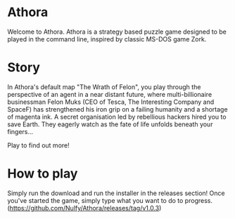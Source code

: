 # Athora

Welcome to Athora. Athora is a strategy based puzzle game designed to be played in the command line, inspired by classic MS-DOS game Zork.

# Story

In Athora's default map "The Wrath of Felon", you play through the perspective of an agent in a near distant future, where multi-billionaire businessman Felon Muks (CEO of Tesca, The Interesting Company and SpaceF) has strengthened his iron grip on a failing humanity and a shortage of magenta ink. A secret organisation led by rebellious hackers hired you to save Earth. They eagerly watch as the fate of life unfolds beneath your fingers...

Play to find out more!

# How to play

Simply run the download and run the installer in the releases section! Once you've started the game, simply type what you want to do to progress.
(https://github.com/Nulfy/Athora/releases/tag/v1.0.3)
